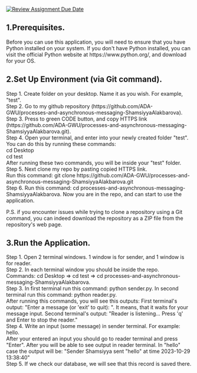 [![Review Assignment Due Date](https://classroom.github.com/assets/deadline-readme-button-24ddc0f5d75046c5622901739e7c5dd533143b0c8e959d652212380cedb1ea36.svg)](https://classroom.github.com/a/qg4qXfSB)

<h2>1.Prerequisites.</h2> 
<p>Before you can use this application, you will need to ensure that you have Python installed on your system. If you don't have Python installed, you can visit the official Python website at https://www.python.org/, and download for your OS.</p>


<h2>2.Set Up Environment (via Git command).</h2>
<p>Step 1. Create folder on your desktop. Name it as you wish. For example, "test".<br>
Step 2. Go to my github repository (https://github.com/ADA-GWU/processes-and-asynchronous-messaging-ShamsiyyaAlakbarova). <br>
Step 3. Press to green CODE button, and copy HTTPS link (https://github.com/ADA-GWU/processes-and-asynchronous-messaging-ShamsiyyaAlakbarova.git).<br>
Step 4. Open your terminal, and enter into your newly created folder "test". You can do this
by running these commands:<br>
cd Desktop<br>
cd test<br>
After running these two commands, you will be inside your "test" folder.<br>
Step 5. Next clone my repo by pasting copied HTTPS link. <br>
Run this command: git clone https://github.com/ADA-GWU/processes-and-asynchronous-messaging-ShamsiyyaAlakbarova.git<br>
Step 6. Run this command: cd processes-and-asynchronous-messaging-ShamsiyyaAlakbarova. Now you are in the repo, and can start to use the application.</p>

<p>P.S. if you encounter issues while trying to clone a repository using a Git command, you can indeed download the repository as a ZIP file from the repository's web page.</p>


<h2>3.Run the Application.</h2>
<p>Step 1. Open 2 terminal windows. 1 window is for sender, and 1 window is for reader.<br>
Step 2. In each terminal window you should be inside the repo.<br> 
Commands: cd Desktop  => cd test => cd processes-and-asynchronous-messaging-ShamsiyyaAlakbarova.<br>  
Step 3. In first terminal run this command: python sender.py. In second terminal run this command: python reader.py.<br>
After running this commands, you will see this outputs: First terminal's output: "Enter a message (or 'exit' to quit):
". It means, that it waits for your message input. Second terminal's output: "Reader is listening...
Press 'q' and Enter to stop the reader."<br>
Step 4. Write an input (some message) in sender terminal. For example: hello.<br>
After your entered an input you should go to reader terminal and press "Enter". After you will be able to see output in reader terminal. In "hello" case the output will be: "Sender Shamsiyya sent "hello" at time 2023-10-29 13:38:40"<br>
Step 5. If we check our database, we will see that this record is saved there.<br></p>
